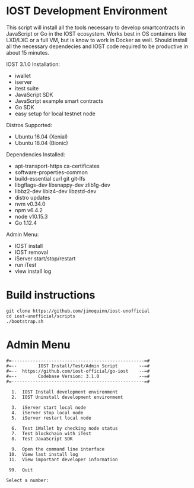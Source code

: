
#          IOST Development Environment

  This script will install all the tools necessary to develop 
  smartcontracts in JavaScript or Go in the IOST ecosystem.
  Works best in OS containers like LXD/LXC or a full VM, but
  is know to work in Docker as well.  Should install all the 
  necessary dependecies and IOST code required to be productive 
  in about 15 minutes.

   IOST 3.1.0 Installation:
   -  iwallet
   -  iserver
   -  itest suite
   -  JavaScript SDK
   -  JavaScript example smart contracts
   -  Go SDK
   -  easy setup for local testnet node

   Distros Supported:
   -  Ubuntu 16.04 (Xenial)
   -  Ubuntu 18.04 (Bionic)

   Dependencies Installed:
   -  apt-transport-https ca-certificates
   -  software-properties-common
   -  build-essential curl git git-lfs
   -  libgflags-dev libsnappy-dev zlib1g-dev
   -  libbz2-dev liblz4-dev libzstd-dev
   -  distro updates
   -  nvm v0.34.0
   -  npm v6.4.2
   -  node v10.15.3
   -  Go 1.12.4

   Admin Menu:
   -  IOST install
   -  IOST removal
   -  iServer start/stop/restart
   -  run iTest
   -  view install log  


  #  Build instructions
  ```
  git clone https://github.com/jimoquinn/iost-unofficial
  cd iost-unofficial/scripts
  ./bootstrap.sh
  ```


  #  Admin Menu
  ```
  #=--------------------------------------------------=#
  #=--        IOST Install/Test/Admin Script        --=#
  #=--  https://github.com/iost-official/go-iost    --=#
  #=--        Codebase Version: 3.1.0               --=#
  #=--------------------------------------------------=#

    1.  IOST Install development environment
    2.  IOST Uninstall development environment

    3.  iServer start local node
    4.  iServer stop local node
    5.  iServer restart local node

    6.  Test iWallet by checking node status
    7.  Test blockchain with iTest
    8.  Test JavaScript SDK

    9.  Open the command line interface
   10.  View last install log
   11.  View important developer information

   99.  Quit

  Select a number:
  ```

